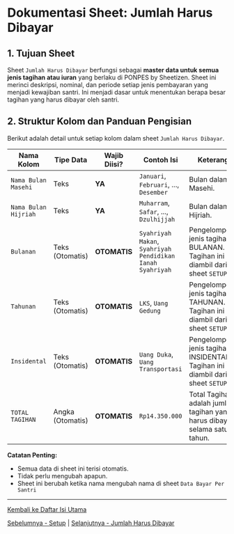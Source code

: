 # Dokumentasi Sheet: Jumlah Harus Dibayar

## 1. Tujuan Sheet

Sheet `Jumlah Harus Dibayar` berfungsi sebagai **master data untuk semua jenis tagihan atau iuran** yang berlaku di PONPES by Sheetizen. Sheet ini merinci deskripsi, nominal, dan periode setiap jenis pembayaran yang menjadi kewajiban santri. Ini menjadi dasar untuk menentukan berapa besar tagihan yang harus dibayar oleh santri.

## 2. Struktur Kolom dan Panduan Pengisian

Berikut adalah detail untuk setiap kolom dalam sheet `Jumlah Harus Dibayar`.

| Nama Kolom                | Tipe Data         | Wajib Diisi? | Contoh Isi                                | Keterangan                                                                                                                                  |
|---------------------------|-------------------|--------------|-------------------------------------------|---------------------------------------------------------------------------------------------------------------------------------------------|
| `Nama Bulan Masehi`              | Teks       | **YA** | `Januari`, `Februari`, ..., `Desember` | Bulan dalam Masehi. |
| `Nama Bulan Hijriah`       | Teks              | **YA** | `Muharram`, `Safar`, ..., `Dzulhijjah` | Bulan dalam Hijriah.                                                                                               |
| `Bulanan`        | Teks (Otomatis)    | **OTOMATIS** | `Syahriyah Makan`, `Syahriyah Pendidikan`	`Ianah Syahriyah` | Pengelompokan jenis tagihan BULANAN. Tagihan ini diambil dari sheet `SETUP`.                                                                          |
| `Tahunan`         | Teks (Otomatis)             | **OTOMATIS** | `LKS`, `Uang Gedung`                                  | Pengelompokkan jenis tagihan TAHUNAN. Tagihan ini diambil dari sheet `SETUP`.                                                    |
| `Insidental`         | Teks (Otomatis)    | **OTOMATIS** | `Uang Duka`, `Uang Transportasi` | Pengelompokkan jenis tagihan INSIDENTAL. Tagihan ini diambil dari sheet `SETUP`                                                                          |
| `TOTAL TAGIHAN`     | Angka (Otomatis)              | **OTOMATIS**        | `Rp14.350.000` | Total Tagihan adalah jumlah tagihan yang harus dibayar selama satu tahun.                             |

**Catatan Penting:**
* Semua data di sheet ini terisi otomatis.
* Tidak perlu mengubah apapun.
* Sheet ini berubah ketika nama mengubah nama di sheet `Data Bayar Per Santri`


---
[Kembali ke Daftar Isi Utama](../README.md)

[Sebelumnya - Setup](../docs/SETUP_WA.md) | 
[Selanjutnya - Jumlah Harus Dibayar](../docs/Database_Santri.md)
